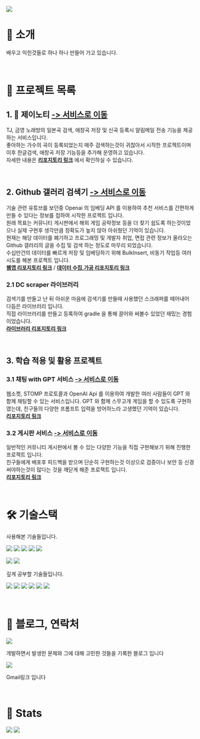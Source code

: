 ![](https://capsule-render.vercel.app/api?type=waving&color=91f48a&height=120&text=spiaminto's%20GitHub&animation=fadeIn&fontColor=4d4d4d&fontSize=50)

# :wave: 소개
배우고 익힌것들로 하나 하나 만들어 가고 있습니다.  

<br>  

# :file_folder: 프로젝트 목록
## 1. :microphone: 제이노티 [-> 서비스로 이동](https://jsongnoti.com)    
TJ, 금영 노래방의 일본곡 검색, 애창곡 저장 및 신곡 등록시 알림메일 전송 기능을 제공하는 서비스입니다.  
좋아하는 가수의 곡이 등록되었는지 매주 검색하는것이 귀찮아서 시작한 프로젝트이며 이후 한글검색, 애창곡 저장 기능등을 추가해 운영하고 있습니다.  
자세한 내용은 **[리포지토리 링크](https://github.com/spiaminto/JsongNoti-web)** 에서 확인하실 수 있습니다.

<br>

## 2. Github 갤러리 검색기 [-> 서비스로 이동](http://spia.ap-northeast-2.elasticbeanstalk.com/gitgallsearch)
기술 관련 유튜브를 보던중 Openai 의 임베딩 API 를 이용하여 추천 서비스를 간편하게 만들 수 있다는 정보를 접하여 시작한 프로젝트 입니다.  
원래 목표는 커뮤니티 게시판에서 해외 게임 공략정보 등을 더 찾기 쉽도록 하는것이었으나 실제 구현후 생각만큼 정확도가 높지 않아 아쉬웠던 기억이 있습니다.  
현재는 해당 데이터를 폐기하고 프로그래밍 및 개발자 취업, 면접 관련 정보가 올라오는 Github 갤러리의 글을 수집 및 검색 하는 정도로 마무리 되었습니다.  
수십만건의 데이터를 빠르게 저장 및 임베딩하기 위해 BulkInsert, 비동기 작업등 여러 시도를 해본 프로젝트 입니다.  
**[웹앱 리포지토리 링크](https://github.com/spiaminto/GitGallSearch)** / **[데이터 수집,가공 리포지토리 링크](https://github.com/spiaminto/GitGallSearchBack)**
### 2.1 DC scraper 라이브러리
검색기를 만들고 난 뒤 아쉬운 마음에 검색기를 만들때 사용했던 스크래퍼를 떼어내어 다듬은 라이브러리 입니다.  
직접 라이브러리를 만들고 등록하여 gradle 을 통해 끌어와 써볼수 있었던 재밌는 경험이었습니다.  
**[라이브러리 리포지토리 링크](https://github.com/spiaminto/DcScraper)**

<br>

## 3. 학습 적용 및 활용 프로젝트

### 3.1 채팅 with GPT 서비스 [-> 서비스로 이동](http://spia.ap-northeast-2.elasticbeanstalk.com/spiachat/lobby)
웹소켓, STOMP 프로토콜과 OpenAI Api 를 이용하여 개발한 여러 사람들이 GPT 와 함께 채팅할 수 있는 서비스입니다. 
GPT 와 함께 스무고개 게임을 할 수 있도록 구현하였는데, 친구들의 다양한 프롬프트 입력을 방어하느라 고생했던 기억이 있습니다.  
**[리포지토리 링크](https://github.com/spiaminto/spiaChat)**

### 3.2 게시판 서비스 [-> 서비스로 이동](http://spia.ap-northeast-2.elasticbeanstalk.com/spiaboard/boards)
일반적인 커뮤니티 게시판에서 볼 수 있는 다양한 기능을 직접 구현해보기 위해 진행한 프로젝트 입니다.  
친구들에게 배포후 피드백을 받으며 단순히 구현하는것 이상으로 검증이나 보안 등 신경 써야하는것이 많다는 것을 깨닫게 해준 프로젝트 입니다.  
**[리포지토리 링크](https://github.com/spiaminto/boardJpa)**
  
<br>

# 🛠️ 기술스택
사용해본 기술들입니다.  
  
![](https://img.shields.io/badge/HTML-e34f26?style=flat-square&logo=HTML5&logoColor=white)
![](https://img.shields.io/badge/CSS-1592b6?style=flat-square&logo=CSS3&logoColor=white)
![](https://img.shields.io/badge/Bootstrap-795eb3?style=flat-square&logo=Bootstrap&logoColor=white)
![](https://img.shields.io/badge/Javascript-f7df1e?style=flat-square&logo=Javascript&logoColor=white)
![](https://img.shields.io/badge/Jquery-0769ad?style=flat-square&logo=Jquery&logoColor=white)  

![](https://img.shields.io/badge/ElasticBeanstalk-dd6d33?style=flat-square&logo=AmazonWebServices&logoColor=white) 
![](https://img.shields.io/badge/AWSLambda-ffba75?style=flat-square&logo=AWSLambda&logoColor=white) 

  
깊게 공부할 기술들입니다.  
  
![](https://img.shields.io/badge/Java-007396?style=flat-square&logo=Java&logoColor=white)
![](https://img.shields.io/badge/SpringBoot-6DB33F?style=flat-square&logo=Spring-Boot&logoColor=white) 
![](https://img.shields.io/badge/Thymeleaf-6D933F?style=flat-square&logo=Thymeleaf&logoColor=white) 
![](https://img.shields.io/badge/MySQL-4479A1?style=flat-square&logo=MySQL&logoColor=white) 
![](https://img.shields.io/badge/PostgreSQL-3776ab?style=flat-square&logo=PostgreSQL&logoColor=white)
![](https://img.shields.io/badge/AmazonAWS-FF7F00?style=flat-square&logo=AmazonWebServices&logoColor=white)

<br>

# :pencil: 블로그, 연락처
[![](https://img.shields.io/badge/Tistory-000000?style=flat-square&logo=Tistory&logoColor=white&link=https://spiaminto.tistory.com/)](https://spiaminto.tistory.com/)
  
개발하면서 발생한 문제와 그에 대해 고민한 것들을 기록한 블로그 입니다

[![](https://img.shields.io/badge/Gmail-EA4335?style=flat-square&logo=Gmail&logoColor=white&link=mailto:spiaminto@gmail.com)](mailto:spiaminto@gmail.com)

Gmail링크 입니다

<br>

# 🏅 Stats 

![](https://github-readme-stats.vercel.app/api?username=spiaminto&bg_color=180,00000000,00000000&title_color=4d4d4d&text_color=4d4d4d) 
![](https://github-readme-stats.vercel.app/api/top-langs/?username=spiaminto&layout=compact&bg_color=180,00000000,00000000&title_color=4d4d4d&text_color=4d4d4d)